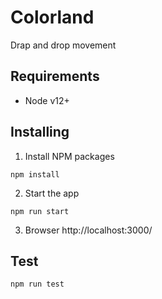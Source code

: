 # Colorland

Drap and drop movement

## Requirements

- Node v12+

## Installing

1. Install NPM packages

```
npm install
```

2. Start the app

```
npm run start
```

3. Browser http://localhost:3000/

## Test

```
npm run test
```
